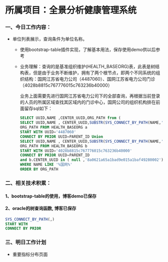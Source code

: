 # 所属项目：全景分析健康管理系统

### 一、今日工作内容：

- 单位列表展示，查询条件为单位名称。

  - 使用bootstrap-table插件实现，了解基本用法，保存使用demo供以后参考

  - 业务理解：查询的是基准组织维护(HEALTH_BASEORG)表，此表是树结构表，但是由于业务不断维护，拥有了两个根节点，即两个不同系统的组织结构：国网江苏省电力公司（4487060）、国网江苏省电力公司门诊（4028b8815c767776015c763236b40000）

    业务上面需要先进行国网江苏省电力公司下的全部查询，再根据当前登录的人员的所属区域查找其区域内的门诊中心，国网公司的组织机构排在前面留存sql如下：

    ```sql
    SELECT UUID,NAME ,CENTER_UUID,ORG_PATH from (
    SELECT UUID,NAME , CENTER_UUID,SUBSTR(SYS_CONNECT_BY_PATH(NAME,'/'),2) 
    ORG_PATH FROM HEALTH_BASEORG a
    START WITH UUID='4487060'
    CONNECT BY PRIOR UUID=PARENT_ID Union
    SELECT UUID,NAME , CENTER_UUID,SUBSTR(SYS_CONNECT_BY_PATH(NAME,'/'),2) 
    ORG_PATH FROM HEALTH_BASEORG b
    START WITH UUID='4028b8815c767776015c763236b40000'
    CONNECT BY PRIOR UUID=PARENT_ID
    and b.CENTER_UUID in ( null ,'8a0621a65a1bad9e015a1baf49280002'))
    WHERE NAME LIKE '%国网%'
    ORDER BY ORG_PATH
    ```

### 二、相关技术积累：

#### 1、bootstrap-table的使用，博客demo已保存

#### 2、oracle的树查询函数, 博客已保存

```sql
SYS_CONNECT_BY_PATH(,)
START WITH 
CONNECT BY PRIOR
```

### 三、明日工作计划

- 重要指标分布页面